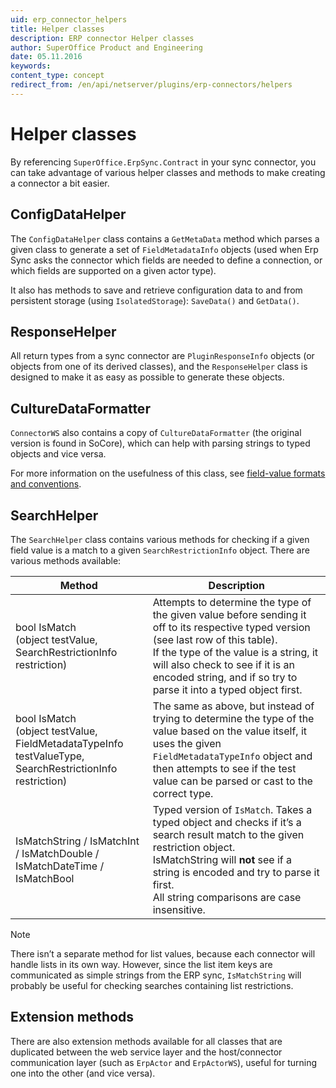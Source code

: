 ```yaml
---
uid: erp_connector_helpers
title: Helper classes
description: ERP connector Helper classes
author: SuperOffice Product and Engineering
date: 05.11.2016
keywords:
content_type: concept
redirect_from: /en/api/netserver/plugins/erp-connectors/helpers
---
```


# Helper classes

By referencing `SuperOffice.ErpSync.Contract` in your sync connector, you can take advantage of various helper classes and methods to make creating a connector a bit easier.

## ConfigDataHelper

The `ConfigDataHelper` class contains a `GetMetaData` method which parses a given class to generate a set of `FieldMetadataInfo` objects (used when Erp Sync asks the connector which fields are needed to define a connection, or which fields are supported on a given actor type).

It also has methods to save and retrieve configuration data to and from persistent storage (using `IsolatedStorage`): `SaveData()` and `GetData()`.

## ResponseHelper

All return types from a sync connector are `PluginResponseInfo` objects (or objects from one of its derived classes), and the `ResponseHelper` class is designed to make it as easy as possible to generate these objects.

## CultureDataFormatter

`ConnectorWS` also contains a copy of `CultureDataFormatter` (the original version is found in SoCore), which can help with parsing strings to typed objects and vice versa.

For more information on the usefulness of this class, see [field-value formats and conventions][1].

## SearchHelper

The `SearchHelper` class contains various methods for checking if a given field value is a match to a given `SearchRestrictionInfo` object. There are various methods available:

| Method | Description |
|---|---|
| bool IsMatch<br>(object testValue, SearchRestrictionInfo restriction) | Attempts to determine the type of the given value before sending it off to its respective typed version (see last row of this table).<br>If the type of the value is a string, it will also check to see if it is an encoded string, and if so try to parse it into a typed object first. |
| bool IsMatch<br>(object testValue, FieldMetadataTypeInfo testValueType, SearchRestrictionInfo restriction) | The same as above, but instead of trying to determine the type of the value based on the value itself, it uses the given `FieldMetadataTypeInfo` object and then attempts to see if the test value can be parsed or cast to the correct type. |
| IsMatchString / IsMatchInt / IsMatchDouble / IsMatchDateTime / IsMatchBool | Typed version of `IsMatch`. Takes a typed object and checks if it’s a search result match to the given restriction object.<br>IsMatchString will **not** see if a string is encoded and try to parse it first.<br>All string comparisons are case insensitive. |

> [!NOTE]
> There isn’t a separate method for list values, because each connector will handle lists in its own way. However, since the list item keys are communicated as simple strings from the ERP sync, `IsMatchString` will probably be useful for checking searches containing list restrictions.

## Extension methods

There are also extension methods available for all classes that are duplicated between the web service layer and the host/connector communication layer (such as `ErpActor` and `ErpActorWS`), useful for turning one into the other (and vice versa).

<!-- Referenced links -->
[1]: api/field-value-formats-and-conventions.md
